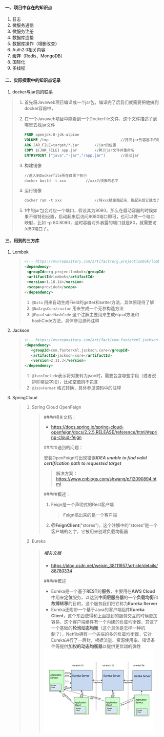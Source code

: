 #### 一、项目中存在的知识点

1. 日志
2. 微服务通信
3. 微服务注册
4. 数据库连接
5. 数据库操作（增删改查）
6. Auth2.0相关内容
7. 缓存（Redis、MongoDB）
8. 国际化
9. 多线程



#### 二、实际探索中的知识点记录

1. docker与jar包的联系

  >  1. 首先将Javaweb项目编译成一个jar包，编译完了后我们就需要把他搞到docker容器中，
  > 
  >  2. 在一个Javaweb项目中能看到一个Dockerfile文件，这个文件描述了到哪里去找jar文件
  > 
  >     ```dockerfile
  >     FROM openjdk:8-jdk-alpine
  >     VOLUME /tmp									//拷贝jar到容器中的哪个目录下去
  >     ARG JAR_FILE=target/*.jar		//jar的位置
  >     COPY ${JAR_FILE} app.jar		//拷贝jar文件并重命名
  >     ENTRYPOINT ["java","-jar","/app.jar"]		//启动jar
  >     ```
  > 
  >  3. 构建镜像
  > 
  >     ```
  >     //进入到Dockerfile所在目录下执行
  >     docker build -t xxx			//xxx为镜像的名字
  >     ```
  > 
  >  4. 运行镜像
  > 
  >     ```dockerfile
  >     docker run -t xxx				//将xxx镜像跑起来，跑起来后它就成了容器
  >     ```
  > 
  >  5. 1中的jar包会对应一个端口，假设其为8080，那么在启动容器的时候如果不做特别设置，启动起来后访问8080端口即可，也可以做一个端口映射，比如 -p 80:8080，这时容器对外暴露的端口就是80，就需要访问80端口了。

#### 三、用到的三方库

1. Lombok

   > ```xml
   > <!-- https://mvnrepository.com/artifact/org.projectlombok/lombok -->
   > <dependency>
   >  <groupId>org.projectlombok</groupId>
   >  <artifactId>lombok</artifactId>
   >  <version>1.18.14</version>
   >  <scope>provided</scope>
   > </dependency>
   > ```
   >
   > 1. `@Data` 用来自动生成Field的getter和setter方法，具体原理待了解
   > 2. `@NoArgsConstructor` 用来生成一个无参构造方法
   > 3. `@EqualsAndHashCode` 这个注解主要用来生成equal方法和hashCode方法，具体参见源码注释

2. Jackson

   >```xml
   ><!-- https://mvnrepository.com/artifact/com.fasterxml.jackson.core/jackson-core -->
   ><dependency>
   >    <groupId>com.fasterxml.jackson.core</groupId>
   >    <artifactId>jackson-core</artifactId>
   >    <version>2.11.3</version>
   ></dependency>
   >```
   >
   >1. `@JsonInclude`表示将对象转为json时，需要包含哪些字段（或者说排除哪些字段），比如空值则不包含
   >2. `@JsonFormat` 格式转换，具体参见源码中的注释
   
3. SpringCloud

   > 1. Spring Cloud OpenFeign
   >
   >    > ####相关文档：
   >    >
   >    > * https://docs.spring.io/spring-cloud-openfeign/docs/2.2.5.RELEASE/reference/html/#spring-cloud-feign
   >    >
   >    > #####遇到的问题：
   >    >
   >    > 安装OpenFeign时出现错误***IDEA unable to find valid certification path to requested target***
   >    >
   >    > > 解决方案：https://www.cnblogs.com/shwang/p/12090894.html
   >    >
   >    > #####概述：
   >    >
   >    > 1. Feign是一个声明式的Rest客户端
   >    >
   >    >    > Feign搞出来的是一个客户端
   >    >
   >    > 2. **@FeignClient**("stores")，这个注解中的“stores”是一个客户端的名字，它被用来创建负载均衡器
   >
   > 2. Eureka
   >
   >    > ##### 相关文档
   >    >
   >    > * https://blog.csdn.net/weixin_38111957/article/details/88780334
   >    >
   >    > #####概述
   >    >
   >    > * Eureka是一个基于**REST**的**服务**，主要用在**AWS Cloud**中用来**定位**服务，以达到**中间层服务器**的一个**负载均衡**和**故障转移**的目的，这个服务我们把它称为**Eureka Server**
   >    > * Eureka还附带一个基于Java的客户端组件**Eureka Client**，这个东西使得和上面提到的服务交互的时候更加容易，这个客户端组件有一个内建的负载均衡器，其做了一个基础的**轮询动态均衡**（这个具体是怎样一种机制？），Netflix拥有一个尖端的多的负载均衡器，它对Eureka进行了一层封，根据流量、资源使用率、错误条件等提供**加权的动态均衡器**以提供更优越的弹性
   >    >
   >    > <img src="../../images/eureka_architecture.png" style="zoom:50%;" />
